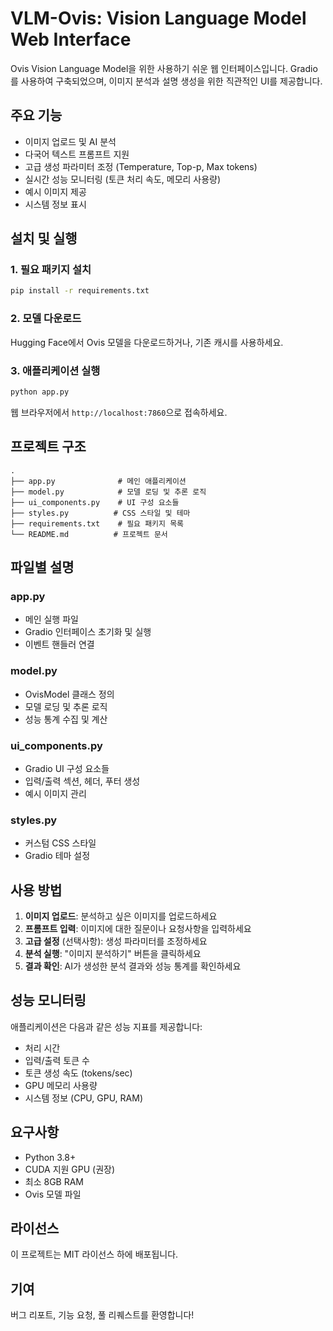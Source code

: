# VLM-Ovis: Vision Language Model Web Interface

Ovis Vision Language Model을 위한 사용하기 쉬운 웹 인터페이스입니다. Gradio를 사용하여 구축되었으며, 이미지 분석과 설명 생성을 위한 직관적인 UI를 제공합니다.

## 주요 기능

- 이미지 업로드 및 AI 분석
- 다국어 텍스트 프롬프트 지원
- 고급 생성 파라미터 조정 (Temperature, Top-p, Max tokens)
- 실시간 성능 모니터링 (토큰 처리 속도, 메모리 사용량)
- 예시 이미지 제공
- 시스템 정보 표시

## 설치 및 실행

### 1. 필요 패키지 설치
```bash
pip install -r requirements.txt
```

### 2. 모델 다운로드
Hugging Face에서 Ovis 모델을 다운로드하거나, 기존 캐시를 사용하세요.

### 3. 애플리케이션 실행
```bash
python app.py
```

웹 브라우저에서 `http://localhost:7860`으로 접속하세요.

## 프로젝트 구조

```
.
├── app.py              # 메인 애플리케이션
├── model.py            # 모델 로딩 및 추론 로직
├── ui_components.py    # UI 구성 요소들
├── styles.py          # CSS 스타일 및 테마
├── requirements.txt    # 필요 패키지 목록
└── README.md          # 프로젝트 문서
```

## 파일별 설명

### app.py
- 메인 실행 파일
- Gradio 인터페이스 초기화 및 실행
- 이벤트 핸들러 연결

### model.py
- OvisModel 클래스 정의
- 모델 로딩 및 추론 로직
- 성능 통계 수집 및 계산

### ui_components.py
- Gradio UI 구성 요소들
- 입력/출력 섹션, 헤더, 푸터 생성
- 예시 이미지 관리

### styles.py
- 커스텀 CSS 스타일
- Gradio 테마 설정

## 사용 방법

1. **이미지 업로드**: 분석하고 싶은 이미지를 업로드하세요
2. **프롬프트 입력**: 이미지에 대한 질문이나 요청사항을 입력하세요
3. **고급 설정** (선택사항): 생성 파라미터를 조정하세요
4. **분석 실행**: "이미지 분석하기" 버튼을 클릭하세요
5. **결과 확인**: AI가 생성한 분석 결과와 성능 통계를 확인하세요

## 성능 모니터링

애플리케이션은 다음과 같은 성능 지표를 제공합니다:

- 처리 시간
- 입력/출력 토큰 수
- 토큰 생성 속도 (tokens/sec)
- GPU 메모리 사용량
- 시스템 정보 (CPU, GPU, RAM)

## 요구사항

- Python 3.8+
- CUDA 지원 GPU (권장)
- 최소 8GB RAM
- Ovis 모델 파일

## 라이선스

이 프로젝트는 MIT 라이선스 하에 배포됩니다.

## 기여

버그 리포트, 기능 요청, 풀 리퀘스트를 환영합니다!
